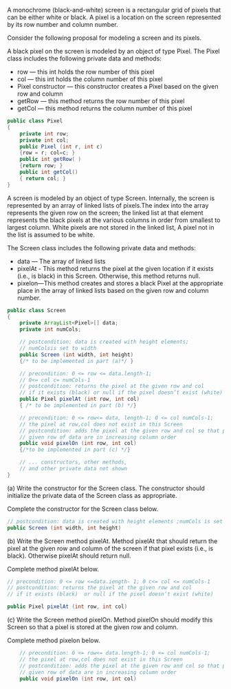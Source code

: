 A monochrome (black-and-white) screen is a rectangular grid of pixels that can be either white or black. A pixel is a location on the screen represented by its row number and column number. 

Consider the following proposal for modeling a screen and its pixels. 

A black pixel on the screen is modeled by an object of type Pixel. The Pixel class includes the following private data and methods: 

* row — this int holds the row number of this pixel 
* col — this int holds the column number of this pixel 
* Pixel constructor — this constructor creates a Pixel based on the given row and column 
* getRow — this method returns the row number of this pixel 
* getCol — this method returns the column number of this pixel 

```java
public class Pixel
{
    private int row; 
    private int col;
    public Pixel (int r, int c)
    {row = r; col=c; } 
    public int getRow( )
    {return row; }
    public int getCol() 
    { return col; }   
} 
```
A screen is modeled by an object of type Screen. Internally, the screen is represented by an array of linked lists of pixels.The index into the array represents the given row on the screen; the linked list at that element represents the black pixels at the various columns in order from smallest to largest column. White pixels are not stored in the linked list, A pixel not in the list is assumed to be white. 

The Screen class includes the following private data and methods: 

* data — The array of linked lists 
* pixelAt - This method returns the pixel at the given location if it exists (i.e., is black) in this Screen. Otherwise, this method returns null. 
* pixelon—This method creates and stores a black Pixel at the appropriate place in the array of linked lists based on the given row and column number. 

```java
public class Screen
{
    private ArrayList<Pixel>[] data;
    private int numCols;

    // postcondition: data is created with height elements;  
    // numColsis set to width 
    public Screen (int width, int height) 
    {/* to be implemented in part (a)*/ }

    // precondition: 0 <= row <= data.length-1; 
    // 0<= col c= numCols-1
    // postcondition: returns the pixel at the given row and col 
    // if it exists (black) or null if the pixel doesn’t exist (white) 
    public Pixel pixelAt (int row, int col) 
    { /* to be implemented in part (b) */} 

    // precondition: 0 <= row<= data, length-1; 0 <= col numCols-1; 
    // the pixel at row,col does not exist in this Screen 
    // postcondition: adds the pixel at the given row and col so that pixels in a 
    // given row of data are in increasing column order 
    public void pixelOn (int row, int col)
    {/*to be implemented in part (c) */}  

    // ... constructors, other methods, 
    // and other private data not shown 
} 

```

(a) Write the constructor for the Screen class. The constructor should initialize the private data of the Screen class as appropriate.

Complete the constructor for the Screen class below. 

```java
// postcondition: data is created with height elements ;numCols is set to width 
public Screen (int width, int height)
```

(b) Write the Screen method pixelAt. Method pixelAt that should return the pixel at the given row and column of the screen if that pixel exists (i.e., is black). Otherwise pixelAt should return null. 

Complete method pixelAt below. 

```java
// precondition: 0 <= row <=data.iength- 1; 0 c<= col <= numCols-1
// postcondition: returns the pixel at the given row and col 
// if it exists (black)  or null if the pixel doesn’t exist (white) 

public Pixel pixelAt (int row, int col) 
```

(c) Write the Screen method pixelOn. Method pixelOn should modify this Screen so that a pixel is stored at the given row and column. 

Complete method pixelon below. 

```java
    // precondition: 0 <= row<= data.length-1; 0 <= col numCols-1; 
    // the pixel at row,col does not exist in this Screen 
    // postcondition: adds the pixel at the given row and col so that pixels in a 
    // given row of data are in increasing column order 
    public void pixelOn (int row, int col)

```